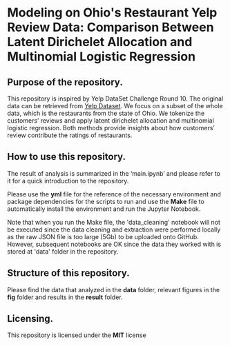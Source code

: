 # Modeling on Ohio's Restaurant Yelp Review Data: Comparison Between Latent Dirichelet Allocation and Multinomial Logistic Regression

## Purpose of the repository.
This repository is inspired by Yelp DataSet Challenge Round 10. The original data can be retrieved from [Yelp Dataset](https://www.yelp.com/dataset/challenge). We focus on a subset of the whole data, which is the restaurants from the state of Ohio. We tokenize the customers’ reviews and apply latent dirichelet allocation and multinomial logistic regression. Both methods provide insights about how customers’ review contribute the ratings of restaurants. 

## How to use this repository.
The result of analysis is summarized in the ‘main.ipynb’ and please refer to it for a quick introduction to the repository. 

Please use the **yml** file for the reference of the necessary environment and package dependencies for the scripts to run and use the **Make** file to automatically install the environment and run the Jupyter Notebook.

Note that when you run the Make file, the 'data_cleaning' notebook will not be executed since the data cleaning and extraction were performed locally as the raw JSON file is too large (5Gb) to be uploaded onto GitHub. However, subsequent notebooks are OK since the data they worked with is stored at 'data' folder in the repository.

## Structure of this repository.
Please find the data that analyzed in the **data** folder, relevant figures in the **fig** folder and results in the **result** folder.

## Licensing.
This repository is licensed under the **MIT** license
